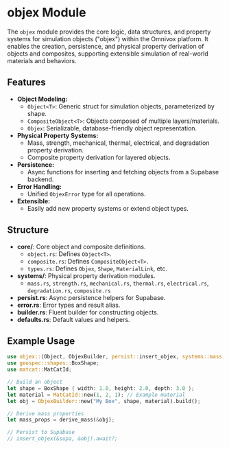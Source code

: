 # objex Module

The `objex` module provides the core logic, data structures, and property systems for simulation objects ("objex") within the Omnivox platform. It enables the creation, persistence, and physical property derivation of objects and composites, supporting extensible simulation of real-world materials and behaviors.

## Features

- **Object Modeling:**  
  - `Object<T>`: Generic struct for simulation objects, parameterized by shape.
  - `CompositeObject<T>`: Objects composed of multiple layers/materials.
  - `Objex`: Serializable, database-friendly object representation.
- **Physical Property Systems:**  
  - Mass, strength, mechanical, thermal, electrical, and degradation property derivation.
  - Composite property derivation for layered objects.
- **Persistence:**  
  - Async functions for inserting and fetching objects from a Supabase backend.
- **Error Handling:**  
  - Unified `ObjexError` type for all operations.
- **Extensible:**  
  - Easily add new property systems or extend object types.

## Structure

- **core/**: Core object and composite definitions.
  - `object.rs`: Defines `Object<T>`.
  - `composite.rs`: Defines `CompositeObject<T>`.
  - `types.rs`: Defines `Objex`, `Shape`, `MaterialLink`, etc.
- **systems/**: Physical property derivation modules.
  - `mass.rs`, `strength.rs`, `mechanical.rs`, `thermal.rs`, `electrical.rs`, `degradation.rs`, `composite.rs`
- **persist.rs**: Async persistence helpers for Supabase.
- **error.rs**: Error types and result alias.
- **builder.rs**: Fluent builder for constructing objects.
- **defaults.rs**: Default values and helpers.

## Example Usage

```rust
use objex::{Object, ObjexBuilder, persist::insert_objex, systems::mass::derive_mass};
use geospec::shapes::BoxShape;
use matcat::MatCatId;

// Build an object
let shape = BoxShape { width: 1.0, height: 2.0, depth: 3.0 };
let material = MatCatId::new(1, 2, 1); // Example material
let obj = ObjexBuilder::new("My Box", shape, material).build();

// Derive mass properties
let mass_props = derive_mass(&obj);

// Persist to Supabase
// insert_objex(&supa, &obj).await?;